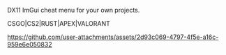 DX11 ImGui cheat menu for your own projects.

CSGO|CS2|RUST|APEX|VALORANT

https://github.com/user-attachments/assets/2d93c069-4797-4f5e-a16c-959e6e050832


